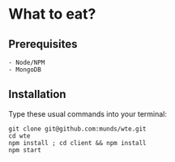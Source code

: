 # What to eat?

## Prerequisites
    - Node/NPM
    - MongoDB

## Installation
Type these usual commands into your terminal:
```
git clone git@github.com:munds/wte.git
cd wte
npm install ; cd client && npm install
npm start
```
